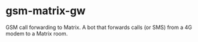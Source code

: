 # gsm-matrix-gw
GSM call forwarding to Matrix. A bot that forwards calls (or SMS) from a 4G modem to a Matrix room.
